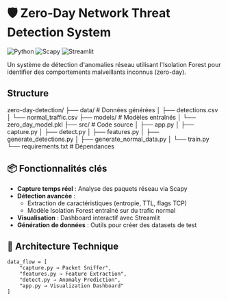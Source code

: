 # 🛡️ Zero-Day Network Threat Detection System

![Python](https://img.shields.io/badge/Python-3.8%2B-blue)
![Scapy](https://img.shields.io/badge/Scapy-2.5.0-orange)
![Streamlit](https://img.shields.io/badge/Streamlit-1.25.0-red)

Un système de détection d'anomalies réseau utilisant l'Isolation Forest pour identifier des comportements malveillants inconnus (zero-day).

## Structure 
zero-day-detection/
├── data/               # Données générées
│   ├── detections.csv
│   └── normal_traffic.csv
├── models/             # Modèles entraînés
│   └── zero_day_model.pkl
├── src/                # Code source
│   ├── app.py
│   ├── capture.py
│   ├── detect.py
│   ├── features.py
│   ├── generate_detections.py
│   ├── generate_normal_data.py
│   └── train.py
└──  requirements.txt    # Dépendances

## 📦 Fonctionnalités clés
- **Capture temps réel** : Analyse des paquets réseau via Scapy
- **Détection avancée** : 
  - Extraction de caractéristiques (entropie, TTL, flags TCP)
  - Modèle Isolation Forest entraîné sur du trafic normal
- **Visualisation** : Dashboard interactif avec Streamlit
- **Génération de données** : Outils pour créer des datasets de test

## 🚀 Architecture Technique
```plaintext
data_flow = [
    "capture.py → Packet Sniffer",
    "features.py → Feature Extraction",
    "detect.py → Anomaly Prediction",
    "app.py → Visualization Dashboard"
]
